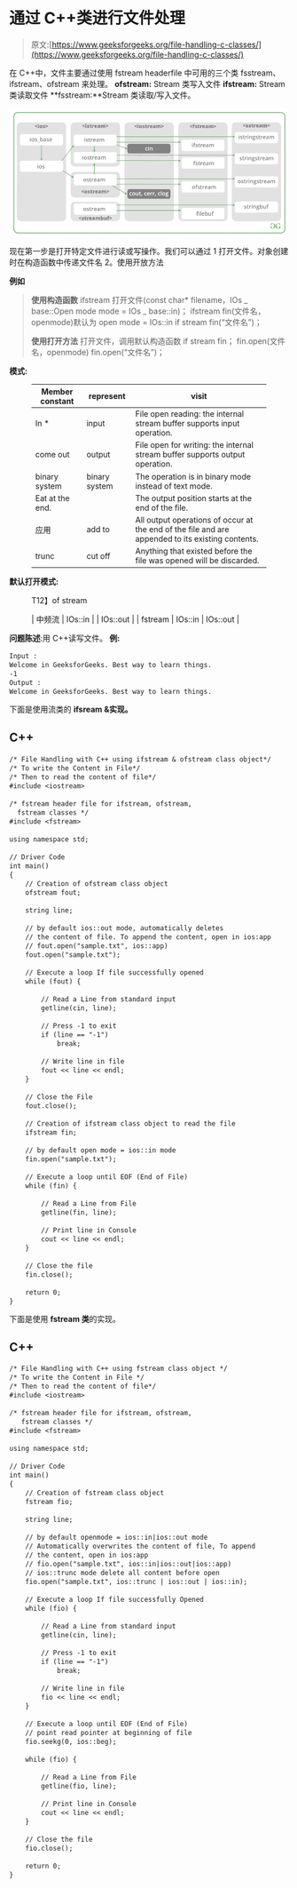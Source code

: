 # 通过 C++类进行文件处理

> 原文:[https://www.geeksforgeeks.org/file-handling-c-classes/](https://www.geeksforgeeks.org/file-handling-c-classes/)

在 C++中，文件主要通过使用 fstream headerfile 中可用的三个类 fsstream、ifstream、ofstream 来处理。
**ofstream:** Stream 类写入文件
**ifstream:** Stream 类读取文件
**fsstream:**Stream 类读取/写入文件。

![](img/6b4ef70b42e3939b088543f2cbeb330e.png)

现在第一步是打开特定文件进行读或写操作。我们可以通过
1 打开文件。对象创建时在构造函数中传递文件名
2。使用开放方法

**例如**

> **使用构造函数**
> ifstream 打开文件(const char* filename，IOs _ base::Open mode mode = IOs _ base::in)；
> ifstream fin(文件名，openmode)默认为 open mode = IOs::in
> if stream fin(“文件名”)；
> 
> **使用打开方法**
> 打开文件，调用默认构造函数
> if stream fin；
> fin.open(文件名，openmode)
> fin.open(“文件名”)；

**模式:**

<figure class="table">

| Member constant | represent | visit |
| --- | --- | --- |
| In * | input | File open reading: the internal stream buffer supports input operation. |
| come out | output | File open for writing: the internal stream buffer supports output operation. |
| binary system | binary system | The operation is in binary mode instead of text mode. |
| Eat at the end. |  | The output position starts at the end of the file. |
| 应用 | add to | All output operations of occur at the end of the file and are appended to its existing contents. |
| trunc | cut off | Anything that existed before the file was opened will be discarded. |

</figure>

**默认打开模式:**

<figure class="table">T12】of stream

| 中频流 | IOs::in |
| IOs::out |
| fstream | IOs::in &#124; IOs::out |

</figure>

**问题陈述**:用 C++读写文件。
**例:**

```
Input : 
Welcome in GeeksforGeeks. Best way to learn things.
-1
Output : 
Welcome in GeeksforGeeks. Best way to learn things.
```

下面是使用流类的 **ifsream &实现。**

## C++

```
/* File Handling with C++ using ifstream & ofstream class object*/
/* To write the Content in File*/
/* Then to read the content of file*/
#include <iostream>

/* fstream header file for ifstream, ofstream,
  fstream classes */
#include <fstream>

using namespace std;

// Driver Code
int main()
{
    // Creation of ofstream class object
    ofstream fout;

    string line;

    // by default ios::out mode, automatically deletes
    // the content of file. To append the content, open in ios:app
    // fout.open("sample.txt", ios::app)
    fout.open("sample.txt");

    // Execute a loop If file successfully opened
    while (fout) {

        // Read a Line from standard input
        getline(cin, line);

        // Press -1 to exit
        if (line == "-1")
            break;

        // Write line in file
        fout << line << endl;
    }

    // Close the File
    fout.close();

    // Creation of ifstream class object to read the file
    ifstream fin;

    // by default open mode = ios::in mode
    fin.open("sample.txt");

    // Execute a loop until EOF (End of File)
    while (fin) {

        // Read a Line from File
        getline(fin, line);

        // Print line in Console
        cout << line << endl;
    }

    // Close the file
    fin.close();

    return 0;
}
```

下面是使用 **fstream 类**的实现。

## C++

```
/* File Handling with C++ using fstream class object */
/* To write the Content in File */
/* Then to read the content of file*/
#include <iostream>

/* fstream header file for ifstream, ofstream,
   fstream classes */
#include <fstream>

using namespace std;

// Driver Code
int main()
{
    // Creation of fstream class object
    fstream fio;

    string line;

    // by default openmode = ios::in|ios::out mode
    // Automatically overwrites the content of file, To append
    // the content, open in ios:app
    // fio.open("sample.txt", ios::in|ios::out|ios::app)
    // ios::trunc mode delete all content before open
    fio.open("sample.txt", ios::trunc | ios::out | ios::in);

    // Execute a loop If file successfully Opened
    while (fio) {

        // Read a Line from standard input
        getline(cin, line);

        // Press -1 to exit
        if (line == "-1")
            break;

        // Write line in file
        fio << line << endl;
    }

    // Execute a loop until EOF (End of File)
    // point read pointer at beginning of file
    fio.seekg(0, ios::beg);

    while (fio) {

        // Read a Line from File
        getline(fio, line);

        // Print line in Console
        cout << line << endl;
    }

    // Close the file
    fio.close();

    return 0;
}
```